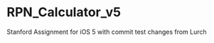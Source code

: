 RPN_Calculator_v5
=================

Stanford Assignment for iOS 5
with commit test changes from Lurch
